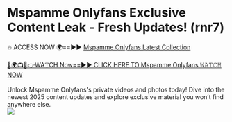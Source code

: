 # Mspamme Onlyfans Exclusive Content Leak - Fresh Updates! (rnr7)

🔥 ACCESS NOW 🌍==►► <a href="https://tinyurl.com/kvy9nzfs" rel="nofollow">Mspamme Onlyfans Latest Collection</a>
<br><br>
[🔴🌍📺📱👉WA𝚃CH Now==►► CLICK HERE TO Mspamme Onlyfans 𝚆𝙰𝚃𝙲𝙷 NOW](https://tinyurl.com/kvy9nzfs)
<br><br>
Unlock Mspamme Onlyfans's private videos and photos today! Dive into the newest 2025 content updates and explore exclusive material you won’t find anywhere else.
<br>
<a href="https://tinyurl.com/kvy9nzfs" rel="nofollow" data-target="animated-image.originalLink"><img src="https://camo.githubusercontent.com/8a4f000d20f83aca3bf7ec5f350d767afa0574a8a352519fd8cfa583a6f93a33/68747470733a2f2f692e696d6775722e636f6d2f644a486b345a712e676966" data-canonical-src="https://i.imgur.com/dJHk4Zq.gif" style="max-width: 100%; display: inline-block;" data-target="animated-image.originalImage"></a>
<br>
